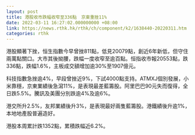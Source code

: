 ```yaml
---
layout: post
title: 港股收市跌幅收窄至336點　京東重挫11%
date: 2022-03-11 16:27:02.000000000 +08:00
link: https://news.rthk.hk/rthk/ch/component/k2/1638440-20220311.htm
categories: rthk
---
```


港股顯著下挫，恒生指數今早曾挫811點，低見20079點，創近6年新低，但守住兩萬點關口。大市其後拗腰，跌幅一度收窄至逾百點。恒指收市報20553點，跌336點，跌幅1.6%，主板成交額增加逾30%至1907億元。

科技指數急挫逾4%，早段曾挫近9%，下試4000點支持。ATMXJ個別發展，小米靠穩，京東業績後急瀉11%，是表現最差藍籌股。阿里巴巴90元失而復得，全日跌5.5%。騰訊及美團分別跌逾4%及逾6%。

港交所升2.5%，友邦業績後升3%，是表現最好兩隻藍籌股。港鐵績後升逾1%，本地地產股普遍造好。

港股本周累計跌1352點，累積跌幅近6.2%。
